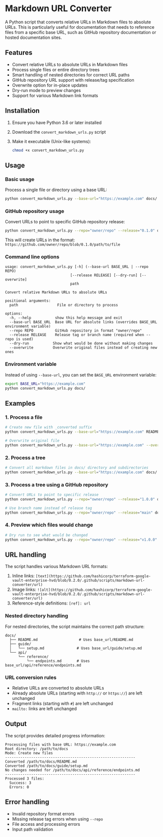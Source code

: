 # Markdown URL Converter

A Python script that converts relative URLs in Markdown files to absolute URLs. This is particularly useful for documentation that needs to reference files from a specific base URL, such as GitHub repository documentation or hosted documentation sites.

## Features

- Convert relative URLs to absolute URLs in Markdown files
- Process single files or entire directory trees
- Smart handling of nested directories for correct URL paths
- GitHub repository URL support with release/tag specification
- Overwrite option for in-place updates
- Dry-run mode to preview changes
- Support for various Markdown link formats

## Installation

1. Ensure you have Python 3.6 or later installed
2. Download the `convert_markdown_urls.py` script
3. Make it executable (Unix-like systems):

   ```bash
   chmod +x convert_markdown_urls.py
   ```

## Usage

### Basic usage

Process a single file or directory using a base URL:

```bash
python convert_markdown_urls.py --base-url="https://example.com" docs/
```

### GitHub repository usage

Convert URLs to point to specific GitHub repository release:

```bash
python convert_markdown_urls.py --repo="owner/repo" --release="0.1.0" docs/
```

This will create URLs in the format: `https://github.com/owner/repo/blob/0.1.0/path/to/file`

### Command line options

```pre
usage: convert_markdown_urls.py [-h] (--base-url BASE_URL | --repo REPO)
                              [--release RELEASE] [--dry-run] [--overwrite]
                              path

Convert relative Markdown URLs to absolute URLs

positional arguments:
  path                  File or directory to process

options:
  -h, --help           show this help message and exit
  --base-url BASE_URL  Base URL for absolute links (overrides BASE_URL environment variable)
  --repo REPO          GitHub repository in format "owner/repo"
  --release RELEASE    Release tag or branch name (required when --repo is used)
  --dry-run           Show what would be done without making changes
  --overwrite         Overwrite original files instead of creating new ones
```

### Environment variable

Instead of using `--base-url`, you can set the `BASE_URL` environment variable:

```bash
export BASE_URL="https://example.com"
python convert_markdown_urls.py docs/
```

## Examples

### 1. Process a file

```bash
# Create new file with _converted suffix
python convert_markdown_urls.py --base-url="https://example.com" README.md

# Overwrite original file
python convert_markdown_urls.py --base-url="https://example.com" --overwrite README.md
```

### 2. Process a tree

```bash
# Convert all markdown files in docs/ directory and subdirectories
python convert_markdown_urls.py --base-url="https://example.com" docs/
```

### 3. Process a tree using a GitHub repository

```bash
# Convert URLs to point to specific release
python convert_markdown_urls.py --repo="owner/repo" --release="1.0.0" docs/

# Use branch name instead of release tag
python convert_markdown_urls.py --repo="owner/repo" --release="main" docs/
```

### 4. Preview which files would change

```bash
# Dry run to see what would be changed
python convert_markdown_urls.py --repo="owner/repo" --release="v1.0.0" --dry-run docs/
```

## URL handling

The script handles various Markdown URL formats:

1. Inline links: `[text](https://github.com/hashicorp/terraform-google-vault-enterprise-hvd/blob/0.2.0/.github/scripts/markdown-url-converter/url)`
2. Image links: `![alt](https://github.com/hashicorp/terraform-google-vault-enterprise-hvd/blob/0.2.0/.github/scripts/markdown-url-converter/url)`
3. Reference-style definitions: `[ref]: url`

### Nested directory handling

For nested directories, the script maintains the correct path structure:

```pre
docs/
  ├── README.md                   # Uses base_url/README.md
  ├── guide/
  │   └── setup.md               # Uses base_url/guide/setup.md
  └── api/
      └── reference/
          └── endpoints.md       # Uses base_url/api/reference/endpoints.md
```

### URL conversion rules

- Relative URLs are converted to absolute URLs
- Already absolute URLs (starting with `http://` or `https://`) are left unchanged
- Fragment links (starting with `#`) are left unchanged
- `mailto:` links are left unchanged

## Output

The script provides detailed progress information:

```pre
Processing files with base URL: https://example.com
Root directory: /path/to/docs
Mode: Create new files
------------------------------------------------------------
Converted /path/to/docs/README.md
Converted /path/to/docs/guide/setup.md
No changes needed for /path/to/docs/api/reference/endpoints.md
------------------------------------------------------------
Processed 3 files:
  Success: 3
  Errors: 0
```

## Error handling

- Invalid repository format errors
- Missing release tag errors when using `--repo`
- File access and processing errors
- Input path validation
